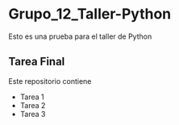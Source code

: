 # Grupo_12_Taller-Python
Esto es una prueba para el taller de Python 

## Tarea Final

Este repositorio contiene
- Tarea 1 
- Tarea 2
- Tarea 3
